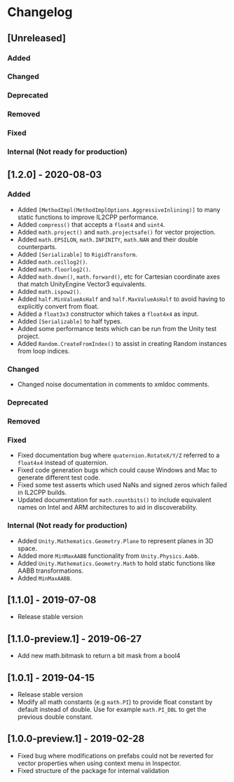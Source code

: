 # Changelog

## [Unreleased]
### Added
### Changed
### Deprecated
### Removed
### Fixed
### Internal (Not ready for production)

## [1.2.0] - 2020-08-03

### Added
* Added `[MethodImpl(MethodImplOptions.AggressiveInlining)]` to many static functions to improve IL2CPP performance.
* Added `compress()` that accepts a `float4` and `uint4`.
* Added `math.project()` and `math.projectsafe()` for vector projection.
* Added `math.EPSILON`, `math.INFINITY`, `math.NAN` and their double counterparts.
* Added `[Serializable]` to `RigidTransform`.
* Added `math.ceillog2()`.
* Added `math.floorlog2()`.
* Added `math.down()`, `math.forward()`, etc for Cartesian coordinate axes that match UnityEngine Vector3 equivalents.
* Added `math.ispow2()`.
* Added `half.MinValueAsHalf` and `half.MaxValueAsHalf` to avoid having to explicitly convert from float.
* Added a `float3x3` constructor which takes a `float4x4` as input.
* Added `[Serializable]` to half types.
* Added some performance tests which can be run from the Unity test project.
* Added `Random.CreateFromIndex()` to assist in creating Random instances from loop indices.

### Changed
* Changed noise documentation in comments to xmldoc comments.

### Deprecated
### Removed
### Fixed
* Fixed documentation bug where `quaternion.RotateX/Y/Z` referred to a `float4x4` instead of quaternion.
* Fixed code generation bugs which could cause Windows and Mac to generate different test code.
* Fixed some test asserts which used NaNs and signed zeros which failed in IL2CPP builds.
* Updated documentation for `math.countbits()` to include equivalent names on Intel and ARM architectures to aid in discoverability.

### Internal (Not ready for production)
* Added `Unity.Mathematics.Geometry.Plane` to represent planes in 3D space.
* Added more `MinMaxAABB` functionality from `Unity.Physics.Aabb`.
* Added `Unity.Mathematics.Geometry.Math` to hold static functions like AABB transformations.
* Added `MinMaxAABB`.

## [1.1.0] - 2019-07-08

- Release stable version

## [1.1.0-preview.1] - 2019-06-27

- Add new math.bitmask to return a bit mask from a bool4

## [1.0.1] - 2019-04-15

- Release stable version
- Modify all math constants (e.g `math.PI`) to provide float constant by default instead of double. Use for example `math.PI_DBL` to get the previous double constant.

## [1.0.0-preview.1] - 2019-02-28

- Fixed bug where modifications on prefabs could not be reverted for vector properties when using context menu in Inspector.
- Fixed structure of the package for internal validation
